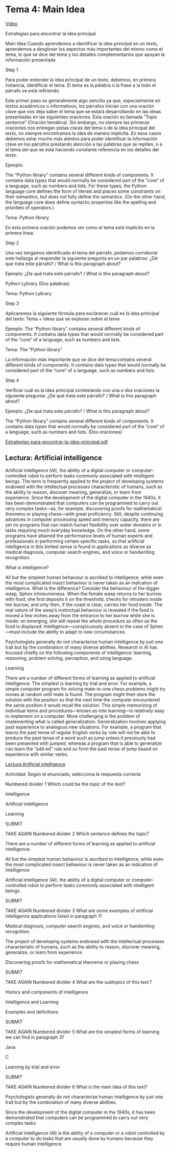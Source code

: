 # Tema 4: Main Idea

[Video](https://www.youtube.com/watch?v=PTngQbH6rVg)

Estrategias para encontrar la idea principal

Main Idea
Cuando aprendemos a identificar la idea principal en un texto, aprendemos a desglosar los aspectos más importantes del mismo como el tema, lo que se dice del tema y los detalles complementarios que apoyan la información presentada

Step 1

Para poder entender la idea principal de un texto, debemos, en primera instancia, identificar el tema. El tema es la palabra o la frase a la todo el párrafo se está refiriendo.

Este primer paso es generalmente algo sencillo ya que, especialmente en textos académicos o informativos, los párrafos inician con una oración clave que nos deja saber el tema que se estará desarrollando en las ideas presentadas en las siguientes oraciones. Esta oración es llamada “Topic sentence” (Oración temática). Sin embargo, no siempre las primeras oraciones nos entregan pistas claras del tema o de la idea principal del texto, no siempre encontramos la idea de manera implícita. En esos casos debemos estar mucho más atentos para poder identificar la información clave en los párrafos prestando atención a las palabras que se repiten, o a el tema del que se está haciendo constante referencia en los detalles del texto.



Ejemplo: 

The “Python library” contains several different kinds of components. It contains data types that would normally be considered part of the “core” of a language, such as numbers and lists. For these types, the Python language core defines the form of literals and places some constraints on their semantics, but does not fully define the semantics. (On the other hand, the language core does define syntactic properties like the spelling and priorities of operators.)

Tema: Python library

En esta primera oración podemos ver como el tema está implícito en la primera línea.

Step 2

Una vez tengamos identificado el tema del párrafo, podemos corroborar este hallazgo al responder la siguiente pregunta en un par palabras: ¿Dé que trata este párrafo? / What is this paragraph about?

Ejemplo: ¿De qué trata este párrafo? / What is this paragraph about? 

Python Lybrary (Dos palabras)

Tema: Python Lybrary

Step 3

Aplicaremos la siguiente fórmula para esclarecer cuál es la idea principal del texto: Tema + Ideas que se exploran sobre el tema

Ejemplo: The “Python library” contains several different kinds of components. It contains data types that would normally be considered part of the “core” of a language, such as numbers and lists. 

Tema: The “Python library”

La información más importante que se dice del tema:contains several different kinds of components. It contains data types that would normally be considered part of the “core” of a language, such as numbers and lists.

Step 4

Verificar cuál es la idea principal contestando con una o dos oraciones la siguiente pregunta: ¿De qué trata este párrafo? / What is this paragraph about?

Ejemplo: ¿De qué trata este párrafo? / What is this paragraph about? 

The “Python library” contains several different kinds of components. It contains data types that would normally be considered part of the “core” of a language, such as numbers and lists.  (Dos oraciones)

[Estrategias-para-encontrar-la-idea-principal.pdf](./Estrategias-para-encontrar-la-idea-principal-Main-Idea.pdf)

## Lectura: Artificial intelligence


Artificial intelligence (AI), the ability of a digital computer or computer-controlled robot to perform tasks commonly associated with intelligent beings. The term is frequently applied to the project of developing systems endowed with the intellectual processes characteristic of humans, such as the ability to reason, discover meaning, generalize, or learn from experience. Since the development of the digital computer in the 1940s, it has been demonstrated that computers can be programmed to carry out very complex tasks—as, for example, discovering proofs for mathematical theorems or playing chess—with great proficiency. Still, despite continuing advances in computer processing speed and memory capacity, there are yet no programs that can match human flexibility over wider domains or in tasks requiring much everyday knowledge. On the other hand, some programs have attained the performance levels of human experts and professionals in performing certain specific tasks, so that artificial intelligence in this limited sense is found in applications as diverse as medical diagnosis, computer search engines, and voice or handwriting recognition.

What is intelligence?

All but the simplest human behaviour is ascribed to intelligence, while even the most complicated insect behaviour is never taken as an indication of intelligence. What is the difference? Consider the behaviour of the digger wasp, Sphex ichneumoneus. When the female wasp returns to her burrow with food, she first deposits it on the threshold, checks for intruders inside her burrow, and only then, if the coast is clear, carries her food inside. The real nature of the wasp’s instinctual behaviour is revealed if the food is moved a few inches away from the entrance to her burrow while she is inside: on emerging, she will repeat the whole procedure as often as the food is displaced. Intelligence—conspicuously absent in the case of Sphex—must include the ability to adapt to new circumstances.

Psychologists generally do not characterize human intelligence by just one trait but by the combination of many diverse abilities. Research in AI has focused chiefly on the following components of intelligence: learning, reasoning, problem solving, perception, and using language.

Learning

There are a number of different forms of learning as applied to artificial intelligence. The simplest is learning by trial and error. For example, a simple computer program for solving mate-in-one chess problems might try moves at random until mate is found. The program might then store the solution with the position so that the next time the computer encountered the same position it would recall the solution. This simple memorizing of individual items and procedures—known as rote learning—is relatively easy to implement on a computer. More challenging is the problem of implementing what is called generalization. Generalization involves applying past experience to analogous new situations. For example, a program that learns the past tense of regular English verbs by rote will not be able to produce the past tense of a word such as jump unless it previously had been presented with jumped, whereas a program that is able to generalize can learn the “add ed” rule and so form the past tense of jump based on experience with similar verbs.

[Lectura Artificial intelligence](./Lectura-Artificial-intelligence.pdf)

Actividad: Según el enunciado, selecciona la respuesta correcta

Numbered divider 1
Which could be the topic of the text?

Intelligence

Artificial intelligence

Learning

SUBMIT


TAKE AGAIN
Numbered divider 2
Which sentence defines the topic?

There are a number of different forms of learning as applied to artificial intelligence.

All but the simplest human behaviour is ascribed to intelligence, while even the most complicated insect behaviour is never taken as an indication of intelligence

Artificial intelligence (AI), the ability of a digital computer or computer-controlled robot to perform tasks commonly associated with intelligent beings.

SUBMIT


TAKE AGAIN
Numbered divider 3
What are some examples of artificial intelligence applications listed in paragraph 1?

Medical diagnosis, computer search engines, and voice or handwriting recognition.

The project of developing systems endowed with the intellectual processes characteristic of humans, such as the ability to reason, discover meaning, generalize, or learn from experience

Discovering proofs for mathematical theorems or playing chess

SUBMIT


TAKE AGAIN
Numbered divider 4
What are the subtopics of this text.?

History and components of intelligence

Intelligence and Learning

Examples and definitions

SUBMIT


TAKE AGAIN
Numbered divider 5
What are the simplest forms of learning we can find in paragraph 3?

Java

C

Learning by trial and error

SUBMIT


TAKE AGAIN
Numbered divider 6
What is the main idea of this text?

Psychologists generally do not characterize human intelligence by just one trait but by the combination of many diverse abilities.

Since the development of the digital computer in the 1940s, it has been demonstrated that computers can be programmed to carry out very complex tasks

Artificial intelligence (AI) is the ability of a computer or a robot controlled by a computer to do tasks that are usually done by humans because they require human intelligence.


